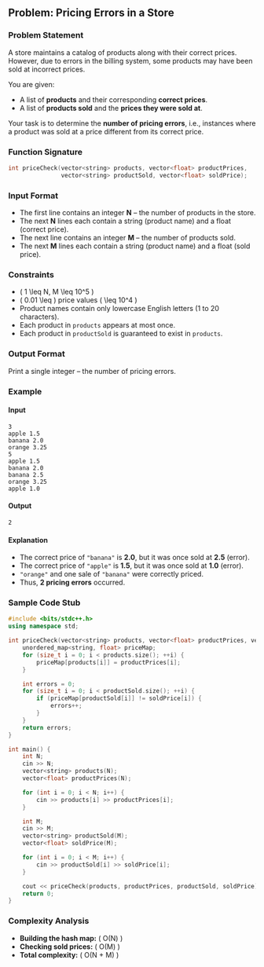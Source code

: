 ## Problem: Pricing Errors in a Store

### Problem Statement
A store maintains a catalog of products along with their correct prices. However, due to errors in the billing system, some products may have been sold at incorrect prices.

You are given:
- A list of **products** and their corresponding **correct prices**.
- A list of **products sold** and the **prices they were sold at**.

Your task is to determine the **number of pricing errors**, i.e., instances where a product was sold at a price different from its correct price.

### Function Signature
```cpp
int priceCheck(vector<string> products, vector<float> productPrices,
               vector<string> productSold, vector<float> soldPrice);
```

### Input Format
- The first line contains an integer **N** – the number of products in the store.
- The next **N** lines each contain a string (product name) and a float (correct price).
- The next line contains an integer **M** – the number of products sold.
- The next **M** lines each contain a string (product name) and a float (sold price).

### Constraints
- \( 1 \leq N, M \leq 10^5 \)
- \( 0.01 \leq \) price values \( \leq 10^4 \)
- Product names contain only lowercase English letters (1 to 20 characters).
- Each product in `products` appears at most once.
- Each product in `productSold` is guaranteed to exist in `products`.

### Output Format
Print a single integer – the number of pricing errors.

### Example

#### Input
```
3  
apple 1.5  
banana 2.0  
orange 3.25  
5  
apple 1.5  
banana 2.0  
banana 2.5  
orange 3.25  
apple 1.0  
```

#### Output
```
2
```

#### Explanation
- The correct price of `"banana"` is **2.0**, but it was once sold at **2.5** (error).
- The correct price of `"apple"` is **1.5**, but it was once sold at **1.0** (error).
- `"orange"` and one sale of `"banana"` were correctly priced.
- Thus, **2 pricing errors** occurred.

### Sample Code Stub
```cpp
#include <bits/stdc++.h>
using namespace std;

int priceCheck(vector<string> products, vector<float> productPrices, vector<string> productSold, vector<float> soldPrice) {
    unordered_map<string, float> priceMap;
    for (size_t i = 0; i < products.size(); ++i) {
        priceMap[products[i]] = productPrices[i];
    }

    int errors = 0;
    for (size_t i = 0; i < productSold.size(); ++i) {
        if (priceMap[productSold[i]] != soldPrice[i]) {
            errors++;
        }
    }
    return errors;
}

int main() {
    int N;
    cin >> N;
    vector<string> products(N);
    vector<float> productPrices(N);

    for (int i = 0; i < N; i++) {
        cin >> products[i] >> productPrices[i];
    }

    int M;
    cin >> M;
    vector<string> productSold(M);
    vector<float> soldPrice(M);

    for (int i = 0; i < M; i++) {
        cin >> productSold[i] >> soldPrice[i];
    }

    cout << priceCheck(products, productPrices, productSold, soldPrice) << endl;
    return 0;
}
```

### Complexity Analysis
- **Building the hash map:** \( O(N) \)
- **Checking sold prices:** \( O(M) \)
- **Total complexity:** \( O(N + M) \)


